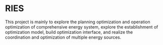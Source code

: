 # RIES
This project is mainly to explore the planning optimization and operation optimization of comprehensive energy system, explore the establishment of optimization model, build optimization interface, and realize the coordination and optimization of multiple energy sources.
